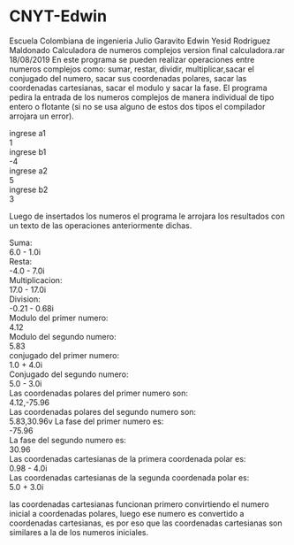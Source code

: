 # CNYT-Edwin
Escuela Colombiana de ingenieria Julio Garavito
Edwin Yesid Rodriguez Maldonado
                         Calculadora de numeros complejos version final calculadora.rar 18/08/2019
En este programa se pueden realizar operaciones entre numeros complejos como: sumar, restar, dividir, multiplicar,sacar el
conjugado del numero, sacar sus coordenadas polares, sacar las coordenadas cartesianas, sacar el modulo y sacar la fase.
El programa pedira la entrada de los numeros complejos de manera individual de tipo entero o flotante (si no se usa alguno
de estos dos tipos el compilador arrojara un error).

ingrese a1  <br/>
1           <br/>
ingrese b1  <br/>
-4          <br/>
ingrese a2  <br/>
5            <br/>
ingrese b2   <br/>
3            <br/>

Luego de insertados los numeros el programa le arrojara los resultados con un texto de las operaciones anteriormente dichas.<br/>

Suma: <br/>
6.0 - 1.0i<br/>
Resta: <br/>
-4.0 - 7.0i<br/>
Multiplicacion: <br/>
17.0 - 17.0i<br/>
Division: <br/>
-0.21 - 0.68i<br/>
Modulo del primer numero: <br/>
4.12<br/>
Modulo del segundo numero: <br/>
5.83<br/>
conjugado del primer numero: <br/>
1.0 + 4.0i<br/>
Conjugado del segundo numero: <br/>
5.0 - 3.0i<br/>
Las coordenadas polares del primer numero son: <br/>
4.12,-75.96<br/>
Las coordenadas polares del segundo numero son: <br/>
5.83,30.96v
La fase del primer numero es: <br/>
-75.96<br/>
La fase del segundo numero es: <br/>
30.96<br/>
Las coordenadas cartesianas de la primera coordenada polar es: <br/>
0.98 - 4.0i<br/>
Las coordenadas cartesianas de la segunda coordenada polar es: <br/>
5.0 + 3.0i<br/>

las coordenadas cartesianas funcionan primero convirtiendo el numero inicial a coordenadas polares, luego ese numero es convertido
a coordenadas cartesianas, es por eso que las coordenadas cartesianas son similares a la de los numeros iniciales.
  
  
